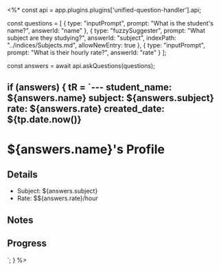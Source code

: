 <%*
const api = app.plugins.plugins['unified-question-handler'].api;

const questions = [
    {
        type: "inputPrompt",
        prompt: "What is the student's name?",
        answerId: "name"
    },
    {
        type: "fuzzySuggester",
        prompt: "What subject are they studying?",
        answerId: "subject",
        indexPath: "../indices/Subjects.md",
        allowNewEntry: true
    },
    {
        type: "inputPrompt",
        prompt: "What is their hourly rate?",
        answerId: "rate"
    }
];

const answers = await api.askQuestions(questions);

if (answers) {
tR = `---
student_name: ${answers.name}
subject: ${answers.subject}
rate: ${answers.rate}
created_date: ${tp.date.now()}
---

# ${answers.name}'s Profile

## Details
- Subject: ${answers.subject}
- Rate: $${answers.rate}/hour

## Notes

## Progress
`;
}
%> 
